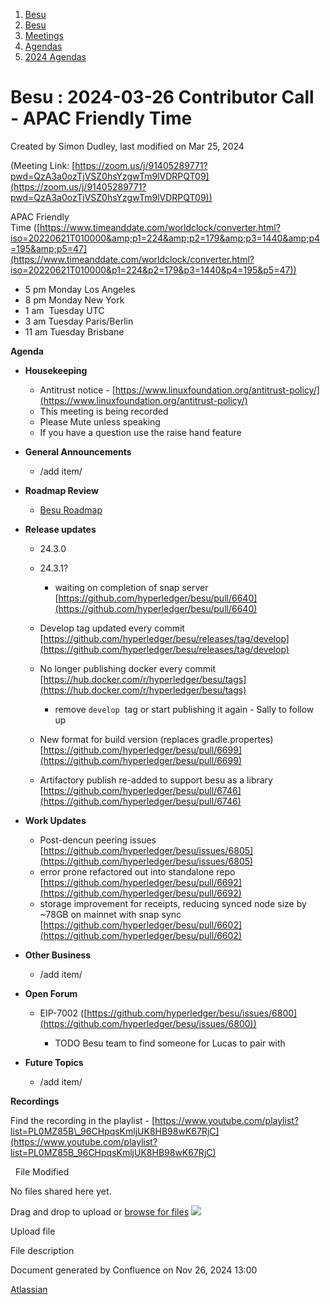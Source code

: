 1. [Besu](index.html)
2. [Besu](Besu_22151173.html)
3. [Meetings](Meetings_22153838.html)
4. [Agendas](Agendas_22153868.html)
5. [2024 Agendas](2024-Agendas_22156506.html)

# Besu : 2024-03-26 Contributor Call - APAC Friendly Time

Created by Simon Dudley, last modified on Mar 25, 2024

(Meeting Link: ⁨[https://zoom.us/j/91405289771?pwd=QzA3a0ozTjVSZ0hsYzgwTm9lVDRPQT09](https://zoom.us/j/91405289771?pwd=QzA3a0ozTjVSZ0hsYzgwTm9lVDRPQT09))

APAC Friendly Time ([https://www.timeanddate.com/worldclock/converter.html?iso=20220621T010000&amp;p1=224&amp;p2=179&amp;p3=1440&amp;p4=195&amp;p5=47](https://www.timeanddate.com/worldclock/converter.html?iso=20220621T010000&p1=224&p2=179&p3=1440&p4=195&p5=47))

- 5 pm Monday Los Angeles
- 8 pm Monday New York
- 1 am  Tuesday UTC
- 3 am Tuesday Paris/Berlin
- 11 am Tuesday Brisbane

**Agenda**

- **Housekeeping**
  
  - Antitrust notice - [https://www.linuxfoundation.org/antitrust-policy/](https://www.linuxfoundation.org/antitrust-policy/)
  - This meeting is being recorded
  - Please Mute unless speaking
  - If you have a question use the raise hand feature
- **General Announcements**
  
  - /add item/
- **Roadmap Review** 
  
  - [Besu Roadmap](22154278.html)
- **Release updates**
  
  - 24.3.0
  - 24.3.1?
    
    - waiting on completion of snap server [https://github.com/hyperledger/besu/pull/6640](https://github.com/hyperledger/besu/pull/6640)
  - Develop tag updated every commit [https://github.com/hyperledger/besu/releases/tag/develop](https://github.com/hyperledger/besu/releases/tag/develop)
  - No longer publishing docker every commit [https://hub.docker.com/r/hyperledger/besu/tags](https://hub.docker.com/r/hyperledger/besu/tags)
    
    - remove `develop`  tag or start publishing it again - Sally to follow up
  - New format for build version (replaces gradle.propertes) [https://github.com/hyperledger/besu/pull/6699](https://github.com/hyperledger/besu/pull/6699)
  - Artifactory publish re-added to support besu as a library [https://github.com/hyperledger/besu/pull/6746](https://github.com/hyperledger/besu/pull/6746)
- **Work Updates**
  
  - Post-dencun peering issues [https://github.com/hyperledger/besu/issues/6805](https://github.com/hyperledger/besu/issues/6805)
  - error prone refactored out into standalone repo [https://github.com/hyperledger/besu/pull/6692](https://github.com/hyperledger/besu/pull/6692)
  - storage improvement for receipts, reducing synced node size by ~78GB on mainnet with snap sync [https://github.com/hyperledger/besu/pull/6602](https://github.com/hyperledger/besu/pull/6602)
- **Other Business**
  
  - /add item/
- **Open Forum**
  
  - EIP-7002 ([https://github.com/hyperledger/besu/issues/6800](https://github.com/hyperledger/besu/issues/6800))
    
    - TODO Besu team to find someone for Lucas to pair with
- **Future Topics**
  
  - /add item/

**Recordings**

Find the recording in the playlist - [https://www.youtube.com/playlist?list=PL0MZ85B\_96CHpqsKmljUK8HB98wK67RjC](https://www.youtube.com/playlist?list=PL0MZ85B_96CHpqsKmljUK8HB98wK67RjC)

  File Modified

No files shared here yet.

Drag and drop to upload or [browse for files]() ![](images/icons/wait.gif)

Upload file

File description

Document generated by Confluence on Nov 26, 2024 13:00

[Atlassian](http://www.atlassian.com/)
